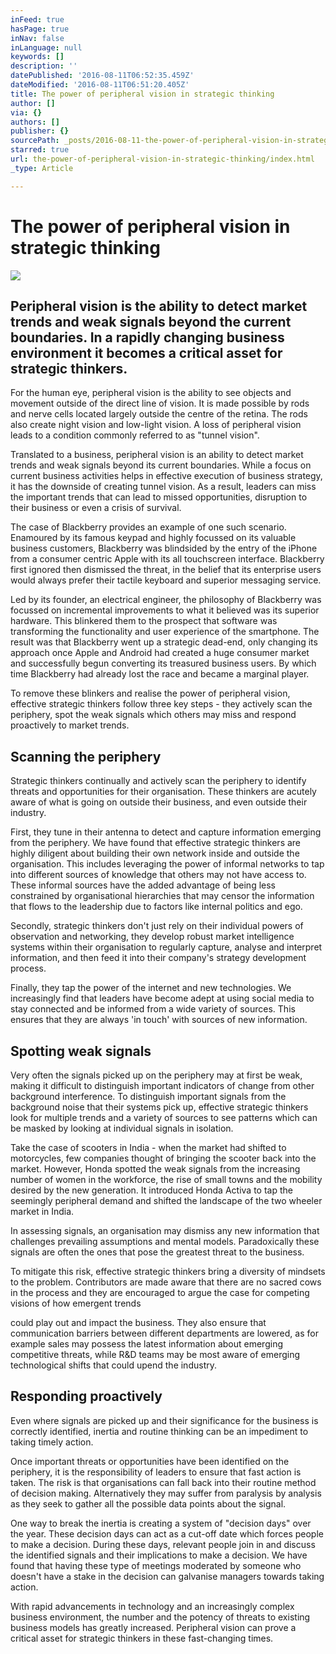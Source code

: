 ```yaml
---
inFeed: true
hasPage: true
inNav: false
inLanguage: null
keywords: []
description: ''
datePublished: '2016-08-11T06:52:35.459Z'
dateModified: '2016-08-11T06:51:20.405Z'
title: The power of peripheral vision in strategic thinking
author: []
via: {}
authors: []
publisher: {}
sourcePath: _posts/2016-08-11-the-power-of-peripheral-vision-in-strategic-thinking.md
starred: true
url: the-power-of-peripheral-vision-in-strategic-thinking/index.html
_type: Article

---
```

# The power of peripheral vision in strategic thinking

![](https://the-grid-user-content.s3-us-west-2.amazonaws.com/0b8e282c-85a2-434c-9ab2-679b4f2aa876.jpg)

## Peripheral vision is the ability to detect market trends and weak signals beyond the current boundaries. In a rapidly changing business environment it becomes a critical asset for strategic thinkers.

For the human eye, peripheral vision is the ability to see objects and movement outside of the direct line of vision. It is made possible by rods and nerve cells located largely outside the centre of the retina. The rods also create night vision and low-light vision. A loss of peripheral vision leads to a condition commonly referred to as "tunnel vision".

Translated to a business, peripheral vision is an ability to detect market trends and weak signals beyond its current boundaries. While a focus on current business activities helps in effective execution of business strategy, it has the downside of creating tunnel vision. As a result, leaders can miss the important trends that can lead to missed opportunities, disruption to their business or even a crisis of survival.

The case of Blackberry provides an example of one such scenario. Enamoured by its famous keypad and highly focussed on its valuable business customers, Blackberry was blindsided by the entry of the iPhone from a consumer centric Apple with its all touchscreen interface. Blackberry first ignored then dismissed the threat, in the belief that its enterprise users would always prefer their tactile keyboard and superior messaging service.

Led by its founder, an electrical engineer, the philosophy of Blackberry was focussed on incremental improvements to what it believed was its superior hardware. This blinkered them to the prospect that software was transforming the functionality and user experience of the smartphone. The result was that Blackberry went up a strategic dead-end, only changing its approach once Apple and Android had created a huge consumer market and successfully begun converting its treasured business users. By which time Blackberry had already lost the race and became a marginal player.

To remove these blinkers and realise the power of peripheral vision, effective strategic thinkers follow three key steps - they actively scan the periphery, spot the weak signals which others may miss and respond proactively to market trends.

## **Scanning the periphery**

Strategic thinkers continually and actively scan the periphery to identify threats and opportunities for their organisation. These thinkers are acutely aware of what is going on outside their business, and even outside their industry.

First, they tune in their antenna to detect and capture information emerging from the periphery. We have found that effective strategic thinkers are highly diligent about building their own network inside and outside the organisation. This includes leveraging the power of informal networks to tap into different sources of knowledge that others may not have access to. These informal sources have the added advantage of being less constrained by organisational hierarchies that may censor the information that flows to the leadership due to factors like internal politics and ego.

Secondly, strategic thinkers don't just rely on their individual powers of observation and networking, they develop robust market intelligence systems within their organisation to regularly capture, analyse and interpret information, and then feed it into their company's strategy development process.

Finally, they tap the power of the internet and new technologies. We increasingly find that leaders have become adept at using social media to stay connected and be informed from a wide variety of sources. This ensures that they are always 'in touch' with sources of new information.

## **Spotting weak signals**

Very often the signals picked up on the periphery may at first be weak, making it difficult to distinguish important indicators of change from other background interference. To distinguish important signals from the background noise that their systems pick up, effective strategic thinkers look for multiple trends and a variety of sources to see patterns which can be masked by looking at individual signals in isolation.

Take the case of scooters in India - when the market had shifted to motorcycles, few companies thought of bringing the scooter back into the market. However, Honda spotted the weak signals from the increasing number of women in the workforce, the rise of small towns and the mobility desired by the new generation. It introduced Honda Activa to tap the seemingly peripheral demand and shifted the landscape of the two wheeler market in India.

In assessing signals, an organisation may dismiss any new information that challenges prevailing assumptions and mental models. Paradoxically these signals are often the ones that pose the greatest threat to the business.

To mitigate this risk, effective strategic thinkers bring a diversity of mindsets to the problem. Contributors are made aware that there are no sacred cows in the process and they are encouraged to argue the case for competing visions of how emergent trends

could play out and impact the business. They also ensure that communication barriers between different departments are lowered, as for example sales may possess the latest information about emerging competitive threats, while R&D teams may be most aware of emerging technological shifts that could upend the industry.

## **Responding proactively**

Even where signals are picked up and their significance for the business is correctly identified, inertia and routine thinking can be an impediment to taking timely action.

Once important threats or opportunities have been identified on the periphery, it is the responsibility of leaders to ensure that fast action is taken. The risk is that organisations can fall back into their routine method of decision making. Alternatively they may suffer from paralysis by analysis as they seek to gather all the possible data points about the signal.

One way to break the inertia is creating a system of "decision days" over the year. These decision days can act as a cut-off date which forces people to make a decision. During these days, relevant people join in and discuss the identified signals and their implications to make a decision. We have found that having these type of meetings moderated by someone who doesn't have a stake in the decision can galvanise managers towards taking action.

With rapid advancements in technology and an increasingly complex business environment, the number and the potency of threats to existing business models has greatly increased. Peripheral vision can prove a critical asset for strategic thinkers in these fast-changing times.